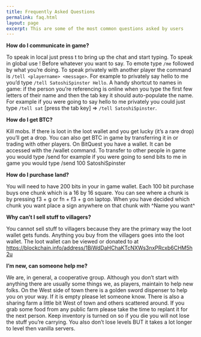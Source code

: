 ```yaml
---
title: Frequently Asked Questions
permalink: faq.html
layout: page
excerpt: This are some of the most common questions asked by users
---
```

**How do I communicate in game?**

To speak in local just press t to bring up the chat and start typing.
To speak in global use ! Before whatever you want to say.
To emote type `/me` followed by what you’re doing.
To speak privately with another player the command is `/tell <playername> <message>`.  For example to privately say hello to me you’d type `/tell SatoshiSpinster Hello`.
A handy shortcut to names in game: if the person you’re referencing is online when you type the first few letters of their name and then the tab key it should auto-populate the name.  For example if you were going to say hello to me privately you could just type `/tell sat` [press the tab key] => `/tell SatoshiSpinster`.

**How do I get BTC?**

Kill mobs.  If there is loot in the loot wallet and you get lucky (it’s a rare drop) you’ll get a drop.
You can also get BTC in game by transferring it in or trading with other players.
On BitQuest you have a wallet.  It can be accessed with the /wallet command.
To transfer to other people in game you would type /send <the amount in bits> <player name or BTC address> for example if you were going to send bits to me in game you would type /send 100 SatoshiSpinster

**How do I purchase land?**

You will need to have 200 bits in your in game wallet.  Each 100 bit purchase buys one chunk which is a 16 by 16 square.  You can see where a chunk is by pressing f3 + g or fn + f3 + g on laptop.  When you have decided which chunk you want place a sign anywhere on that chunk with ^Name you want^

**Why can’t I sell stuff to villagers?**

You cannot sell stuff to villagers because they are the primary way the loot wallet gets funds.  Anything you buy from the villagers goes into the loot wallet.  The loot wallet can be viewed or donated to at https://blockchain.info/address/1BiWdDaHChaKTcNXWs3nxPRcxb6CHM5h2u

**I’m new, can someone help me?**

We are, in general, a cooperative group.  Although you don’t start with anything there are usually some things we, as players, maintain to help new folks.  On the West side of town there is a golden sword dispenser to help you on your way.  If it is empty please let someone know.
There is also a sharing farm a little bit West of town and others scattered around.  If you grab some food from any public farm please take the time to replant it for the next person.
Keep inventory is turned on so if you die you will not lose the stuff you’re carrying.  You also don’t lose levels BUT it takes a lot longer to level then vanilla servers.